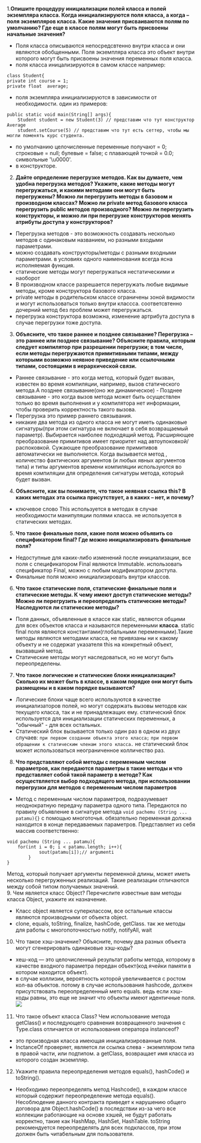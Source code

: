 1.**Опишите процедуру инициализации полей класса и полей экземпляра класса. Когда инициализируются поля класса, а когда – поля экземпляров класса. Какие значения присваиваются полям по умолчанию? Где еще в классе полям могут быть присвоены начальные значения?**
- Поля класса описываются непосредсвтенно внутри класса и они являются обобщенными. 
Поля экземпляра класса это объект внутри которого могут быть присвоены значения переменных поля класса.
- поля класса иницализируются в самом классе например:
```
class Student{
private int course = 1;
private float  average;
```
- поля экземпляра инициализируются в зависимости от необходимости. один из примеров:
```
public static void main(String[] args){
	Student student = new Student(3) // представим что тут конструктор Average
   	student.setCourse(5) // представим что тут есть сеттер, чтобы мы могли поменять курс студента.
```
- по умолчанию целочисленные переменные получают = 0; строковые = null; булевые = false; с плавающей точкой = 0.0; символьные '\u0000'.
- в конструкторе.
2. **Дайте определение перегрузке методов. Как вы думаете, чем удобна перегрузка методов? Укажите, какие методы могут перегружаться, и какими методами они могут быть перегружены? Можно ли перегрузить методы в базовом и производном классах? Можно ли private метод базового класса перегрузить public методов производного? Можно ли перегрузить конструкторы, и можно ли при перегрузке конструкторов менять атрибуты доступа у конструкторов?**
- Перегрузка методов - это возможность создавать несколько методов с одинаковым названием, но разными входыми параметрами.
- можно создавать конструкторы/методы с разными входными параметрами. в условиях одного наименования всегда ясна исполняемая функция.
- статические методы могут перегружаться нестатическими и наоборот
- В производном классе разрешается перегружать любые видимые методы, кроме конструктора базового класса.
- private методы в родительском классе ограничены зоной видимости и могут использоваться только внутри классса. соответсвтенно дочерний метод без проблем может перегружаться.
- перегрузка конструктора возможна, изменение артрибута доступа в случае перегрузки тоже доступа.
3. **Объясните, что такое раннее и позднее связывание? Перегрузка – это раннее или позднее связывание? Объясните правила, которым следует компилятор при разрешении перегрузки; в том числе, если методы перегружаются примитивными типами, между которыми возможно неявное приведение или ссылочными типами, состоящими в иерархической связи.**
- Раннее связывание - это когда метод, который будет вызван, известен во время компиляции, например, вызов статического метода.А позднее связывание(оно же динамическое) - Позднее связывание - это когда вызов метода может быть осуществлен только во время выполнения и у компилятора нет информации, чтобы проверить корректность такого вызова.
- Перегрузка это пример раннего связывания.
- никакие два метода из одного класса не могут иметь одинаковые сигнатуры(при этом сигнатура не включает в себя возвращаемый параметр). Выбирается наиболее подходящий метод. Расширяющее преобразование примитивов имеет приоритет над автоупоковкой/распоковкой. Сужающее преобразование примитивов автоматически не выполняется. Когда вызывается метод , количество фактических аргументов (и любых явных аргументов типа) и типы аргументов времени компиляции используются во время компиляции для определения сигнатуры метода, который будет вызван.
4. **Объясните, как вы понимаете, что такое неявная ссылка this? В каких методах эта ссылка присутствует, а в каких – нет, и почему?**
- ключевое слово This используется в методах в случае необходимости манипуляции полями класса. не используется в статических методах.
5. **Что такое финальные поля, какие поля можно объявить со спецификатором final? Где можно инициализировать финальные поля?**
- Недоступные для каких-либо изменений после инициализации, все поля с спецификатором Final являются Immutable. использовать спецификатор Final, можно с любым модификатором доступа.
- Финальные поля можно инициализировать внутри классов.
6. **Что такое статические поля, статические финальные поля и статические методы. К чему имеют доступ статические методы? Можно ли перегрузить и переопределить статические методы? Наследуются ли статические методы?**
- Поля данных, объявленные в классе как static, являются общими для всех объектов класса и называются переменными **класса**. static final поля являются константами(глобальными переменными).Такие методы являются методами класса, не привязаны ни к какому объекту и не содержат указателя this на конкретный объект, вызвавший метод.
- Статические методы могут наследоваться, но не могут быть переопределены.
7. **Что такое логические и статические блоки инициализации? Сколько их может быть в классе, в каком порядке они могут быть размещены и в каком порядке вызываются?**
- Логические блоки чаще всего используются в качестве инициализаторов полей, но могут содержать вызовы методов как текущего класса, так и не принадлежащих ему. статический блок используется для инициализации статических переменных, а "обычный"  - для всех остальных.
- Статический блок вызывается только один раз в одном из двух случаев:
`при первом создании объекта этого класса;`
`при первом обращении к статическим членам этого класса.`
не статический блок может использоваться неограниченное колличество раз.
8. **Что представляют собой методы с переменным числом параметров, как передаются параметры в такие методы и что представляет собой такой параметр в методе? Как осуществляется выбор подходящего метода, при использовании перегрузки для методов с переменным числом параметров**
- Метод с переменным числом параметров, подразумевает неоднократную передачу параметра одного типа. Передаются по правилу объявление в сигнатуре метода
`void pachemu (String ... patamu){}` с помощью многоточья. обязательно переменная должна находится в конце передаваемых параметров. Представляет из себя массив соответственно:
``` 
void pachemu (String ... patamu){
	for(int i = 0; i < patamu.length; i++){
    		sout(patamu[i]);// argumenti
    	}
}
```                                    
Метод, который получает аргументы переменной длины, может иметь несколько перегруженных реализаций. Такие реализации отличаются между собой типом получаемых значений.    
9. Чем является класс Object? Перечислите известные вам методы класса  Object, укажите их назначение.
- Класс object является суперклассом, все остальные классы являются производными от объекта object.
- clone, equals, toString, finalize, hashCode, getClass. так же методы для работы с многопоточностью notify, notifyAll, wait
10. Что такое хэш-значение? Объясните, почему два разных объекта могут сгенерировать одинаковые хэш-коды?
-  хеш-код — это целочисленный результат работы метода, которому в качестве входного параметра передан объект(код ячейки памяти в котором находится объект). 
- в случае коллизии, вероятность которой увеличивается с ростом кол-ва объектов. потому в случае использования hashcode, должен присутствовать переопределенный мето equals.
ведь если хэш-коды равны, это еще не значит что объекты имеют идентичные поля.
![](https://eclipsesource.com/wp-content/uploads/2012/09/hashcode-collisions.png)
11. Что такое объект класса Class? Чем использование метода getClass() и последующего сравнения возвращенного значения с Type.class отличается от использования оператора instanceof?
- это производная класса имеющая инициализированные поля.
- InctanceOf проверяет, является ли ссылка слева - экземпляром  типа в правой части, или подтипом. а getClass, возвращает имя класса из которого создан экземпляр.
12. Укажите правила переопределения методов equals(), hashCode() и toString().
- Необходимо переопределять метод Hashcode(), в каждом классе который содержит переопределение метода equals(). Несоблюдение данного контракта приведет к нарушению общего договора для Object.hashCode() в последствии из-за чего все коллекции работающие на основе хэшей, не будут работать корректно, такие как HashMap, HashSet, HashTable. toString рекомендуется переопределять для всех подклассов, при этом должен быть читабельным для пользователя.